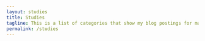 ```yaml
---
layout: studies
title: Studies
tagline: This is a list of categories that show my blog postings for machine learning studies or development skills.
permalink: /studies
---
```

